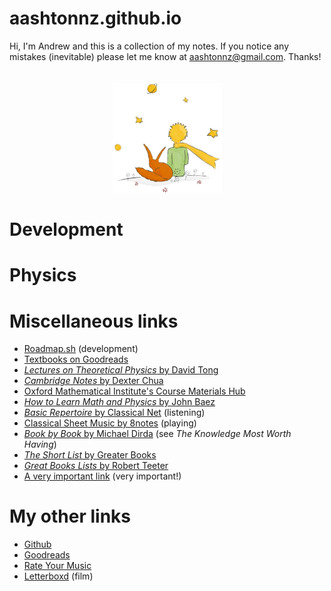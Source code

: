# aashtonnz.github.io

Hi, I'm Andrew and this is a collection of my notes. If you notice any mistakes (inevitable) please let me know at [aashtonnz@gmail.com](mailto:aashtonnz@gmail.com). Thanks!

<div display="flex" align="center">
    <img src="./the-little-prince.jpg" width=175 style="margin: 20px 0 0 0" />
</div>

# Development

# Physics

# Miscellaneous links

- [Roadmap.sh](http://roadmap.sh) (development)
- [Textbooks on Goodreads](https://www.goodreads.com/shelf/show/textbook)
- [*Lectures on Theoretical Physics* by David Tong](https://www.damtp.cam.ac.uk/user/tong/teaching.html)
- [*Cambridge Notes* by Dexter Chua](https://dec41.user.srcf.net/notes/)
- [Oxford Mathematical Institute's Course Materials Hub](https://courses.maths.ox.ac.uk)
- [*How to Learn Math and Physics* by John Baez](https://math.ucr.edu/home/baez/books.html)
- [*Basic Repertoire* by Classical Net](http://www.classical.net/music/rep/index.php) (listening)
- [Classical Sheet Music by 8notes](https://www.8notes.com/piano/classical/sheet_music/) (playing)
- [*Book by Book* by Michael Dirda](https://a.co/d/2PaodHa) (see *The Knowledge Most Worth Having*)
- [*The Short List* by Greater Books](http://www.greaterbooks.com/shortlist.html)
- [*Great Books Lists* by Robert Teeter](http://www.interleaves.org/~rteeter/greatbks.html)
- [A very important link](https://youtu.be/dQw4w9WgXcQ) (very important!)

# My other links

- [Github](https://github.com/aashtonnz)
- [Goodreads](https://www.goodreads.com/user/show/161421717-andrew-ashton)
- [Rate Your Music](https://rateyourmusic.com)
- [Letterboxd](https://letterboxd.com/aashtonnz/) (film)